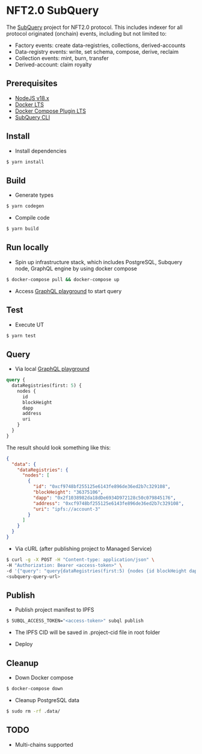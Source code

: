# NFT2.0 SubQuery

The [SubQuery](https://subquery.network) project for NFT2.0 protocol. This includes indexer for all protocol originated (onchain) events, including but not limited to:
- Factory events: create data-registries, collections, derived-accounts
- Data-registry events: write, set schema, compose, derive, reclaim
- Collection events: mint, burn, transfer
- Derived-account: claim royalty

## Prerequisites
- [NodeJS v18.x](https://nodejs.org/en/blog/release/v18.17.0)
- [Docker LTS](https://docs.docker.com/engine/install/)
- [Docker Compose Plugin LTS](https://docs.docker.com/compose/install/linux/)
- [SubQuery CLI](https://academy.subquery.network/quickstart/quickstart.html#_1-install-the-subquery-cli)

## Install
- Install dependencies
```bash
$ yarn install
```

## Build
- Generate types
```bash
$ yarn codegen
```

- Compile code
```bash
$ yarn build
```

## Run locally
- Spin up infrastructure stack, which includes PostgreSQL, Subquery node, GraphQL engine by using docker compose
```bash
$ docker-compose pull && docker-compose up
```

- Access [GraphQL playground](http://localhost:3000/) to start query

## Test
- Execute UT
```bash
$ yarn test
```

## Query
- Via local [GraphQL playground](http://localhost:3000/)

```graphql
query {
  dataRegistries(first: 5) {
    nodes {
      id
      blockHeight
      dapp
      address
      uri
    }
  }
}
```

The result should look something like this:

```json
{
  "data": {
    "dataRegistries": {
      "nodes": [
        {
          "id": "0xcf9748bf255125e6143fe896de36ed2b7c329108",
          "blockHeight": "36375106",
          "dapp": "0x2f1038982da18dDe6934D972128c50c079845176",
          "address": "0xcf9748bf255125e6143fe896de36ed2b7c329108",
          "uri": "ipfs://account-3"
        }
      ]
    }
  }
}
```

- Via cURL (after publishing project to Managed Service)
```bash
$ curl -g -X POST -H "Content-type: application/json" \
-H "Authorization: Bearer <access-token>" \
-d '{"query": "query{dataRegistries(first:5) {nodes {id blockHeight dapp address uri}}}"}' \
<subquery-query-url>
```

## Publish
- Publish project manifest to IPFS
```bash
$ SUBQL_ACCESS_TOKEN="<access-token>" subql publish
```

- The IPFS CID will be saved in .project-cid file in root folder

- Deploy

## Cleanup
- Down Docker compose
```bash
$ docker-compose down
```

- Cleanup PostgreSQL data
```bash
$ sudo rm -rf .data/
```

## TODO

- Multi-chains supported

